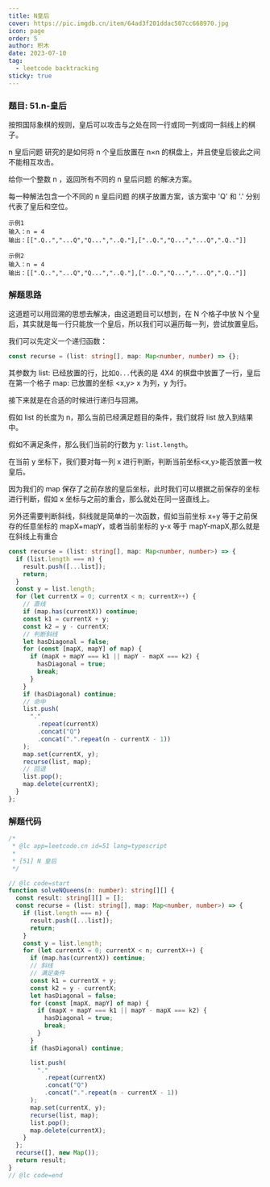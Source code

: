 ```yaml
---
title: N皇后
cover: https://pic.imgdb.cn/item/64ad3f201ddac507cc668970.jpg
icon: page
order: 5
author: 积木
date: 2023-07-10
tag:
  - leetcode backtracking
sticky: true
---
```


### 题目: 51.n-皇后

按照国际象棋的规则，皇后可以攻击与之处在同一行或同一列或同一斜线上的棋子。

n 皇后问题 研究的是如何将 n 个皇后放置在 n×n 的棋盘上，并且使皇后彼此之间不能相互攻击。

给你一个整数 n ，返回所有不同的 n 皇后问题 的解决方案。

每一种解法包含一个不同的 n 皇后问题 的棋子放置方案，该方案中 'Q' 和 '.' 分别代表了皇后和空位。

```card
示例1
输入：n = 4
输出：[[".Q..","...Q","Q...","..Q."],["..Q.","Q...","...Q",".Q.."]]
```

```card
示例2
输入：n = 4
输出：[[".Q..","...Q","Q...","..Q."],["..Q.","Q...","...Q",".Q.."]]
```

### 解题思路

这道题可以用回溯的思想去解决，由这道题目可以想到，在 N 个格子中放 N 个皇后，其实就是每一行只能放一个皇后，所以我们可以遍历每一列，尝试放置皇后。

我们可以先定义一个递归函数：

```typescript
const recurse = (list: string[], map: Map<number, number) => {};
```

其参数为
list: 已经放置的行，比如`Q...`代表的是 4X4 的棋盘中放置了一行，皇后在第一个格子
map: 已放置的坐标 <x,y> x 为列，y 为行。

接下来就是在合适的时候进行递归与回溯。

假如 list 的长度为 n，那么当前已经满足题目的条件，我们就将 list 放入到结果中。

假如不满足条件，那么我们当前的行数为 y: `list.length`。

在当前 y 坐标下，我们要对每一列 x 进行判断，判断当前坐标<x,y>能否放置一枚皇后。

因为我们的 map 保存了之前存放的皇后坐标，此时我们可以根据之前保存的坐标进行判断，假如 x 坐标与之前的重合，那么就处在同一竖直线上。

另外还需要判断斜线，斜线就是简单的一次函数，假如当前坐标 x+y 等于之前保存的任意坐标的 mapX+mapY，或者当前坐标的 y-x 等于 mapY-mapX,那么就是在斜线上有重合

```typescript
const recurse = (list: string[], map: Map<number, number>) => {
  if (list.length === n) {
    result.push([...list]);
    return;
  }
  const y = list.length;
  for (let currentX = 0; currentX < n; currentX++) {
    // 直线
    if (map.has(currentX)) continue;
    const k1 = currentX + y;
    const k2 = y - currentX;
    // 判断斜线
    let hasDiagonal = false;
    for (const [mapX, mapY] of map) {
      if (mapX + mapY === k1 || mapY - mapX === k2) {
        hasDiagonal = true;
        break;
      }
    }
    if (hasDiagonal) continue;
    // 命中
    list.push(
      "."
        .repeat(currentX)
        .concat("Q")
        .concat(".".repeat(n - currentX - 1))
    );
    map.set(currentX, y);
    recurse(list, map);
    // 回退
    list.pop();
    map.delete(currentX);
  }
};
```

### 解题代码

```typescript
/*
 * @lc app=leetcode.cn id=51 lang=typescript
 *
 * [51] N 皇后
 */

// @lc code=start
function solveNQueens(n: number): string[][] {
  const result: string[][] = [];
  const recurse = (list: string[], map: Map<number, number>) => {
    if (list.length === n) {
      result.push([...list]);
      return;
    }
    const y = list.length;
    for (let currentX = 0; currentX < n; currentX++) {
      if (map.has(currentX)) continue;
      // 斜线
      // 满足条件
      const k1 = currentX + y;
      const k2 = y - currentX;
      let hasDiagonal = false;
      for (const [mapX, mapY] of map) {
        if (mapX + mapY === k1 || mapY - mapX === k2) {
          hasDiagonal = true;
          break;
        }
      }
      if (hasDiagonal) continue;

      list.push(
        "."
          .repeat(currentX)
          .concat("Q")
          .concat(".".repeat(n - currentX - 1))
      );
      map.set(currentX, y);
      recurse(list, map);
      list.pop();
      map.delete(currentX);
    }
  };
  recurse([], new Map());
  return result;
}
// @lc code=end
```
